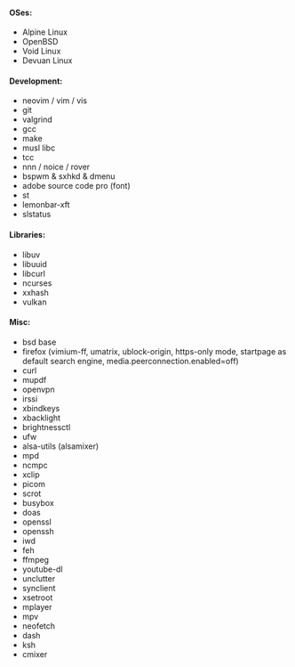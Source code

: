 #### OSes:
- Alpine Linux
- OpenBSD
- Void Linux
- Devuan Linux

#### Development:
- neovim / vim / vis
- git
- valgrind
- gcc
- make
- musl libc
- tcc
- nnn / noice / rover
- bspwm & sxhkd & dmenu
- adobe source code pro (font)
- st
- lemonbar-xft
- slstatus

#### Libraries:
- libuv
- libuuid
- libcurl
- ncurses
- xxhash
- vulkan

#### Misc:
- bsd base
- firefox (vimium-ff, umatrix, ublock-origin, https-only mode, startpage as default search engine, media.peerconnection.enabled=off)
- curl
- mupdf
- openvpn
- irssi
- xbindkeys
- xbacklight
- brightnessctl
- ufw
- alsa-utils (alsamixer)
- mpd
- ncmpc
- xclip
- picom
- scrot
- busybox
- doas
- openssl
- openssh
- iwd
- feh
- ffmpeg
- youtube-dl
- unclutter
- synclient
- xsetroot
- mplayer
- mpv
- neofetch
- dash
- ksh
- cmixer
